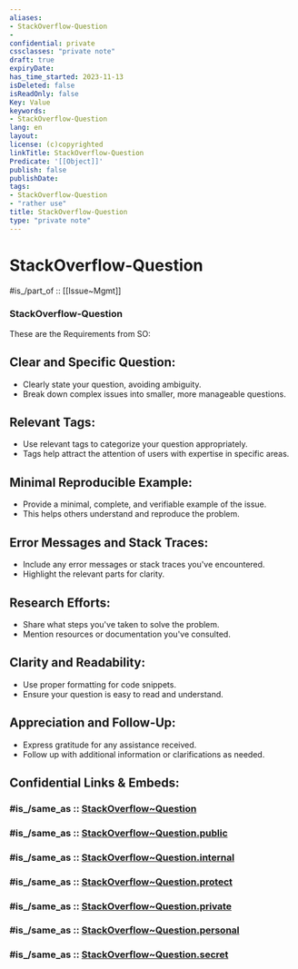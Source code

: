 ```yaml
---
aliases:
- StackOverflow-Question
- 
confidential: private
cssclasses: "private note"
draft: true
expiryDate: 
has_time_started: 2023-11-13
isDeleted: false
isReadOnly: false
Key: Value
keywords:
- StackOverflow-Question
lang: en
layout: 
license: (c)copyrighted
linkTitle: StackOverflow-Question
Predicate: '[[Object]]'
publish: false
publishDate: 
tags:
- StackOverflow-Question
- "rather use"
title: StackOverflow-Question
type: "private note"
---
```


# StackOverflow-Question 

#is_/part_of :: [[Issue~Mgmt]] 

### StackOverflow-Question 

These are the Requirements from SO: 

## Clear and Specific Question:
- Clearly state your question, avoiding ambiguity.
- Break down complex issues into smaller, more manageable questions.

## Relevant Tags:
- Use relevant tags to categorize your question appropriately.
- Tags help attract the attention of users with expertise in specific areas.

## Minimal Reproducible Example: 

- Provide a minimal, complete, and verifiable example of the issue.
- This helps others understand and reproduce the problem.

## Error Messages and Stack Traces:

- Include any error messages or stack traces you've encountered.
- Highlight the relevant parts for clarity.

## Research Efforts:

- Share what steps you've taken to solve the problem.
- Mention resources or documentation you've consulted.

## Clarity and Readability: 

- Use proper formatting for code snippets.
- Ensure your question is easy to read and understand.

## Appreciation and Follow-Up:

- Express gratitude for any assistance received.
- Follow up with additional information or clarifications as needed.


## Confidential Links & Embeds: 

### #is_/same_as :: [StackOverflow~Question](StackOverflow~Question.md) 

### #is_/same_as :: [StackOverflow~Question.public](/_public/Society/Economics/Business/Business-Entity/IT~Company/StackOverflow/StackOverflow~Question.public.md) 

### #is_/same_as :: [StackOverflow~Question.internal](/_internal/Society/Economics/Business/Business-Entity/IT~Company/StackOverflow/StackOverflow~Question.internal.md) 

### #is_/same_as :: [StackOverflow~Question.protect](/_protect/Society/Economics/Business/Business-Entity/IT~Company/StackOverflow/StackOverflow~Question.protect.md) 

### #is_/same_as :: [StackOverflow~Question.private](/_private/Society/Economics/Business/Business-Entity/IT~Company/StackOverflow/StackOverflow~Question.private.md) 

### #is_/same_as :: [StackOverflow~Question.personal](/_personal/Society/Economics/Business/Business-Entity/IT~Company/StackOverflow/StackOverflow~Question.personal.md) 

### #is_/same_as :: [StackOverflow~Question.secret](/_secret/Society/Economics/Business/Business-Entity/IT~Company/StackOverflow/StackOverflow~Question.secret.md)

